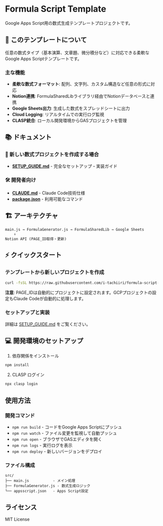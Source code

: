 # Formula Script Template

Google Apps Script用の数式生成テンプレートプロジェクトです。

## 🎯 このテンプレートについて

任意の数式タイプ（基本演算、文章題、微分積分など）に対応できる柔軟なGoogle Apps Scriptテンプレートです。

### 主な機能
- **柔軟な数式フォーマット**: 配列、文字列、カスタム構造など任意の形式に対応
- **Notion連携**: FormulaSharedLibライブラリ経由でNotionデータベースと連携  
- **Google Sheets出力**: 生成した数式をスプレッドシートに出力
- **Cloud Logging**: リアルタイムでの実行ログ監視
- **CLASP統合**: ローカル開発環境からGASプロジェクトを管理

## 📚 ドキュメント

### 🚀 新しい数式プロジェクトを作成する場合
- **[SETUP_GUIDE.md](./SETUP_GUIDE.md)** - 完全なセットアップ・実装ガイド

### 🛠️ 開発者向け
- **[CLAUDE.md](./CLAUDE.md)** - Claude Code技術仕様
- **[package.json](./package.json)** - 利用可能なコマンド

## 🏗️ アーキテクチャ

```
main.js → FormulaGenerator.js → FormulaSharedLib → Google Sheets
    ↓
Notion API (PAGE_ID取得・更新)
```

## ⚡ クイックスタート

### テンプレートから新しいプロジェクトを作成
```bash
curl -fsSL https://raw.githubusercontent.com/i-tachiiri/formula-script-template/main/scripts/create-project.js | node - pageId=あなたのPageID projectName=プロジェクト名 formulaType="数式種類"
```

**注意**: PAGE_IDは自動的にプロジェクトに設定されます。GCPプロジェクトの設定もClaude Codeが自動的に処理します。

### セットアップと実装
詳細は [SETUP_GUIDE.md](./SETUP_GUIDE.md) をご覧ください。

## 💻 開発環境のセットアップ

1. 依存関係をインストール
```bash
npm install
```

2. CLASP ログイン
```bash
npx clasp login
```

## 使用方法

### 開発コマンド

- `npm run build` - コードをGoogle Apps Scriptにプッシュ
- `npm run watch` - ファイル変更を監視して自動プッシュ
- `npm run open` - ブラウザでGASエディタを開く
- `npm run logs` - 実行ログを表示
- `npm run deploy` - 新しいバージョンをデプロイ

### ファイル構成

```
src/
├── main.js           - メイン処理
├── FormulaGenerator.js - 数式生成ロジック
└── appsscript.json   - Apps Script設定
```

## ライセンス

MIT License